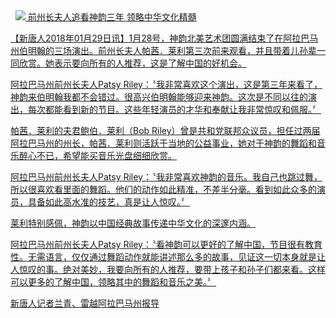 

<tbody>
<tr>
  
<a href="video_url": "20180128_010386-video.mp4", /a>
  
<td align="center"><IMG SRC="img/img/Former governor lady-600x400.jpg"></td>
</tr>
<tr>
<td align="center">前州长夫人追看神韵三年 领略中华文化精髓</td>
</tr>
</tbody>
</table>

【新唐人2018年01月29日讯】1月28号，神韵北美艺术团圆满结束了在阿拉巴马州伯明翰的三场演出。前州长夫人帕茜．莱利第三次前来观看，并且带着儿孙辈一同欣赏。她表示要向所有的人推荐，这是了解中国的好机会。

阿拉巴马州前州长夫人Patsy Riley：〝我非常喜欢这个演出，这是第三年来看了，神韵来伯明翰我都不会错过。很高兴伯明翰能够迎来神韵。这次是不同以往的演出，每次都能看到新的节目。这些年轻演员的才华和奉献让我非常惊叹和佩服。〞

帕茜．莱利的夫君鲍伯．莱利（Bob Riley）曾是共和党联邦众议员，担任过两届阿拉巴马州的州长，帕茜．莱利则活跃于当地的公益事业，她对于神韵的舞蹈和音乐醉心不已，希望能买音乐光盘细细欣赏。 

阿拉巴马州前州长夫人Patsy Riley：〝我非常喜欢神韵的音乐。我自己也跳过舞，所以很喜欢看里面的舞蹈。他们的动作如此精准，不差半分毫。看到如此众多的演员，具备如此高水准的技艺，真是让人惊叹。〞

莱利特别感佩，神韵以中国经典故事传递中华文化的深邃内涵。

阿拉巴马州前州长夫人Patsy Riley：〝看神韵可以更好的了解中国，节目很有教育性。无需语言，仅仅通过舞蹈动作就能讲述那么多的故事，见证这一切本身就是让人惊叹的事。绝对美妙，我要向所有的人推荐，要带上孩子和孙子们都来看。这样可以更多的了解中国，领略其中的舞蹈和音乐之美。〞

新唐人记者兰青、雷越阿拉巴马州报导


